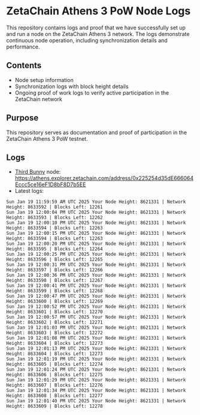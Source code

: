 # ZetaChain Athens 3 PoW Node Logs
This repository contains logs and proof that we have successfully set up and run a node on the ZetaChain Athens 3 network. The logs demonstrate continuous node operation, including synchronization details and performance.

## Contents
- Node setup information
- Synchronization logs with block height details
- Ongoing proof of work logs to verify active participation in the ZetaChain network

## Purpose
This repository serves as documentation and proof of participation in the ZetaChain Athens 3 PoW testnet.

## Logs

- [Third Bunny](https://thirdbunny.xyz/) node: https://athens.explorer.zetachain.com/address/0x225254d35dE666064Eccc5ce16eF1D8bF8D7b5EE
- Latest logs:
```
Sun Jan 19 11:59:59 AM UTC 2025 Your Node Height: 8621331 | Network Height: 8633592 | Blocks Left: 12261
Sun Jan 19 12:00:04 PM UTC 2025 Your Node Height: 8621331 | Network Height: 8633593 | Blocks Left: 12262
Sun Jan 19 12:00:10 PM UTC 2025 Your Node Height: 8621331 | Network Height: 8633594 | Blocks Left: 12263
Sun Jan 19 12:00:15 PM UTC 2025 Your Node Height: 8621331 | Network Height: 8633594 | Blocks Left: 12263
Sun Jan 19 12:00:20 PM UTC 2025 Your Node Height: 8621331 | Network Height: 8633595 | Blocks Left: 12264
Sun Jan 19 12:00:25 PM UTC 2025 Your Node Height: 8621331 | Network Height: 8633596 | Blocks Left: 12265
Sun Jan 19 12:00:31 PM UTC 2025 Your Node Height: 8621331 | Network Height: 8633597 | Blocks Left: 12266
Sun Jan 19 12:00:36 PM UTC 2025 Your Node Height: 8621331 | Network Height: 8633598 | Blocks Left: 12267
Sun Jan 19 12:00:41 PM UTC 2025 Your Node Height: 8621331 | Network Height: 8633599 | Blocks Left: 12268
Sun Jan 19 12:00:47 PM UTC 2025 Your Node Height: 8621331 | Network Height: 8633600 | Blocks Left: 12269
Sun Jan 19 12:00:52 PM UTC 2025 Your Node Height: 8621331 | Network Height: 8633601 | Blocks Left: 12270
Sun Jan 19 12:00:57 PM UTC 2025 Your Node Height: 8621331 | Network Height: 8633602 | Blocks Left: 12271
Sun Jan 19 12:01:03 PM UTC 2025 Your Node Height: 8621331 | Network Height: 8633603 | Blocks Left: 12272
Sun Jan 19 12:01:08 PM UTC 2025 Your Node Height: 8621331 | Network Height: 8633604 | Blocks Left: 12273
Sun Jan 19 12:01:13 PM UTC 2025 Your Node Height: 8621331 | Network Height: 8633604 | Blocks Left: 12273
Sun Jan 19 12:01:19 PM UTC 2025 Your Node Height: 8621331 | Network Height: 8633605 | Blocks Left: 12274
Sun Jan 19 12:01:24 PM UTC 2025 Your Node Height: 8621331 | Network Height: 8633606 | Blocks Left: 12275
Sun Jan 19 12:01:29 PM UTC 2025 Your Node Height: 8621331 | Network Height: 8633607 | Blocks Left: 12276
Sun Jan 19 12:01:34 PM UTC 2025 Your Node Height: 8621331 | Network Height: 8633608 | Blocks Left: 12277
Sun Jan 19 12:01:40 PM UTC 2025 Your Node Height: 8621331 | Network Height: 8633609 | Blocks Left: 12278
```
